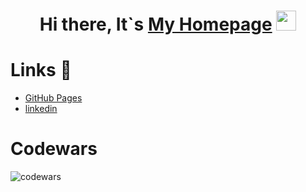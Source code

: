 
<h1 align="center">Hi there, It`s <a href="https://wilayd.github.io/homepage/" target="_blank">My Homepage</a> 
<img src="https://github.com/blackcater/blackcater/raw/main/images/Hi.gif" height="32"/></h1>

# Links 🔗
- [GitHub Pages](https://github.com/WiLayd)
- [linkedin](https://www.linkedin.com/in/wilayd/)

# Codewars
![codewars](https://www.codewars.com/users/WiLayd/badges/large)


